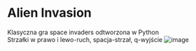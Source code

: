 # Alien Invasion
Klasyczna gra space invaders odtworzona w Python  
Strzałki w prawo i lewo-ruch, spacja-strzał, q-wyjście
![image](https://github.com/user-attachments/assets/3e58a9d6-e7c2-4db8-9560-07d87ad88218)

